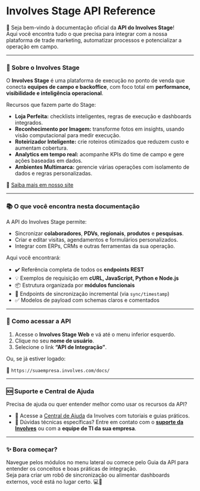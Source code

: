 # Involves Stage API Reference

📘 Seja bem-vindo à documentação oficial da **API do Involves Stage**!\
Aqui você encontra tudo o que precisa para integrar com a nossa plataforma de trade marketing, automatizar processos e potencializar a operação em campo.

***

### 🚀 Sobre o Involves Stage

O **Involves Stage** é uma plataforma de execução no ponto de venda que conecta **equipes de campo e backoffice**, com foco total em **performance, visibilidade e inteligência operacional**.

Recursos que fazem parte do Stage:

* **Loja Perfeita:** checklists inteligentes, regras de execução e dashboards integrados.
* **Reconhecimento por Imagem:** transforme fotos em insights, usando visão computacional para medir execução.
* **Roteirizador Inteligente:** crie roteiros otimizados que reduzem custo e aumentam cobertura.
* **Analytics em tempo real:** acompanhe KPIs do time de campo e gere ações baseadas em dados.
* **Ambientes Multimarca:** gerencie várias operações com isolamento de dados e regras personalizadas.

🔗 [Saiba mais em nosso site](https://involves.com)

***

### 📚 O que você encontra nesta documentação

A API do Involves Stage permite:

* Sincronizar **colaboradores**, **PDVs**, **regionais**, **produtos** e **pesquisas**.
* Criar e editar visitas, agendamentos e formulários personalizados.
* Integrar com ERPs, CRMs e outras ferramentas da sua operação.

Aqui você encontrará:

* ✔️ Referência completa de todos os **endpoints REST**
* 💡 Exemplos de requisição em **cURL, JavaScript, Python e Node.js**
* 📦 Estrutura organizada por **módulos funcionais**
* 🔁 Endpoints de sincronização incremental (via `sync/timestamp`)
* ✅ Modelos de payload com schemas claros e comentados

***

### 🔐 Como acessar a API

1. Acesse o **Involves Stage Web** e vá até o menu inferior esquerdo.
2. Clique no seu **nome de usuário**.
3. Selecione o link **“API de Integração”**.

Ou, se já estiver logado:

🔗 `https://suaempresa.involves.com/docs/`

***

### 🆘 Suporte e Central de Ajuda

Precisa de ajuda ou quer entender melhor como usar os recursos da API?

* 📖 Acesse a [Central de Ajuda](https://help.involves.com/hc/pt-br) da Involves com tutoriais e guias práticos.
* 🤝 Dúvidas técnicas específicas? Entre em contato com o [**suporte da Involves**](https://help.involves.com/hc/pt-br/requests) ou com a **equipe de TI da sua empresa**.

***

### ✨ Bora começar?

Navegue pelos módulos no menu lateral ou comece pelo Guia da API para entender os conceitos e boas práticas de integração.\
Seja para criar um robô de sincronização ou alimentar dashboards externos, você está no lugar certo. 💻🚀
